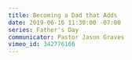 ```yaml
---
title: Becoming a Dad that Adds
date: 2019-06-16 11:30:00 -07:00
series: Father's Day
communicator: Pastor Jason Graves
vimeo_id: 342776166
---
```


